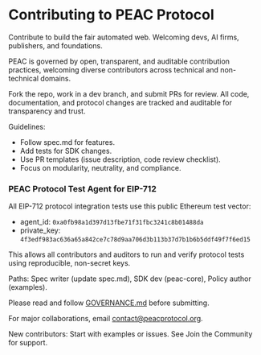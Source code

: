 # Contributing to PEAC Protocol

Contribute to build the fair automated web. Welcoming devs, AI firms, publishers, and foundations.

PEAC is governed by open, transparent, and auditable contribution practices, welcoming diverse contributors across technical and non-technical domains.

Fork the repo, work in a dev branch, and submit PRs for review. All code, documentation, and protocol changes are tracked and auditable for transparency and trust.

Guidelines:

- Follow spec.md for features.
- Add tests for SDK changes.
- Use PR templates (issue description, code review checklist).
- Focus on modularity, neutrality, and compliance.

### PEAC Protocol Test Agent for EIP-712

All EIP-712 protocol integration tests use this public Ethereum test vector:

- agent_id: `0xa0fb98a1d397d13fbe71f31fbc3241c8b01488da`
- private_key: `4f3edf983ac636a65a842ce7c78d9aa706d3b113b37d7b1b6b5ddf49f7f6ed15`

This allows all contributors and auditors to run and verify protocol tests using reproducible, non-secret keys.

Paths: Spec writer (update spec.md), SDK dev (peac-core), Policy author (examples).

Please read and follow [GOVERNANCE.md](GOVERNANCE.md) before submitting.

For major collaborations, email contact@peacprotocol.org.

New contributors: Start with examples or issues. See Join the Community for support.
